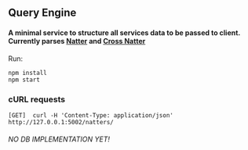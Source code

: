 ## Query Engine

#### A minimal service to structure all services data to be passed to client. Currently parses [Natter](https://github.com/qasimabdullah404/natter-away) and [Cross Natter](https://github.com/qasimabdullah404/cross-natter)

Run:

```
npm install
npm start
```

### cURL requests

```
[GET]  curl -H 'Content-Type: application/json' http://127.0.0.1:5002/natters/
```

###### NO DB IMPLEMENTATION YET!
